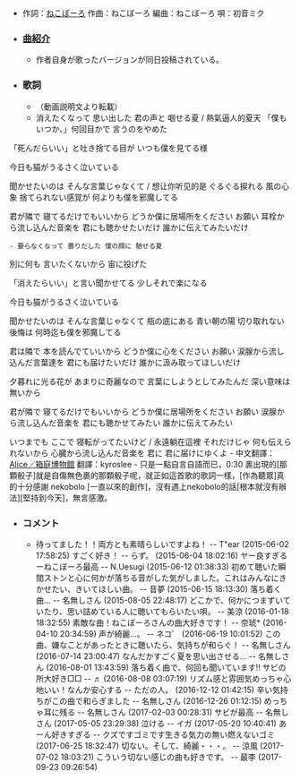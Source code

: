 - 作詞：[ねこぼーろ](https://w.atwiki.jp/hmiku/pages/13382.html)
作曲：ねこぼーろ
編曲：ねこぼーろ
唄：初音ミク
- ### [曲紹介](https://w.atwiki.jp/hmiku/pages/32149.html)
    - 作者自身が歌ったバージョンが同日投稿されている。
- ### 歌詞
    - （動画説明文より転載）
    - 消えたくなって 思い出した 君の声と 咽せる夏 / 熱氣逼人的夏天
「僕もいつか、」何回目かで 言うのをやめた

「死んだらいい」と吐き捨てる目が
いつも僕を見てる様

今日も猫がうるさく泣いている

聞かせたいのは そんな言葉じゃなくて / 想让你听见的是
ぐるぐる捩れる 風の心象
捨てられない感覚が
何よりも僕を邪魔してる

君が隣で 寝てるだけでもいいから
どうか僕に居場所をください お願い
耳栓から流し込んだ音楽を
君にも聴かせたいだけ 誰かに伝えてみたいだけ


    - 要らなくなって 曇りだした 僕の顔に 馳せる夏
別に何も 言いたくないから 宙に投げた

「消えたらいい」と言い聞かせてる
少しそれで楽になる

今日も猫がうるさく泣いている

聞かせたいのは そんな言葉じゃなくて
瓶の底にある 青い朝の陽
切り取れない後悔は
何時迄も僕を邪魔してる

君は隣で 本を読んでていいから
どうか僕に心をください お願い
涙腺から流し込んだ言葉達を
君にも届けたいだけ 誰かに汲み取ってほしいだけ

夕暮れに光る花が
あまりに奇麗なので
言葉にしようとしてみたんだ
深い意味は無いから

君が隣で 寝てるだけでもいいから
どうか僕に居場所をください お願い
涙腺から流し込んだ音楽を
君にも聴かせてみたい 誰かに伝えてみたい

いつまでも ここで 寝転がってたいけど / 永遠躺在這裡
それだけじゃ 何も伝えられないから
心臓から流し込んだ音楽を
君に 君に届けにゆくよ
    - 中文翻譯：[Alice／箱庭博物館](https://w.atwiki.jp/vocaloidchly/pages/7227.html)
翻譯：kyroslee
        - 只是一點自言自語而已，0:30 裹出現的[那顆骰子]就是自傷無色裹的那顆骰子呢，就正如這首歌的歌詞一樣，[作為聽眾]真的十分感謝 nekobolo [一直以來的創作]，沒有遇上nekobolo的話[根本就沒有辦法][堅持到今天]，無言感激。
- ### コメント
    - 待ってました！！両方とも素晴らしいですよね！ -- T"ear (2015-06-02 17:58:25)
すごく好き！ -- らず。 (2015-06-04 18:02:16)
ヤー良すぎるーねこぼーろ最高 -- N.Uesugi (2015-06-12 01:38:33)
初めて聴いた瞬間ストンと心に何かが落ちる音がした気がしました。これはみんなにきかせたい、きいてほしい曲。 -- 音夢 (2015-06-15 18:13:30)
落ち着く曲… -- 名無しさん (2015-08-05 22:48:17)
どこかで、何かにつまずいていたり、思い詰めている人に聴いてもらいたい唄。 -- 美涼 (2016-01-18 18:32:55)
素敵な曲！ねこぼーろさんの曲大好きです！ -- 奈琥* (2016-04-10 20:34:59)
声が綺麗…。 -- ネコ゜ (2016-06-19 10:01:52)
この曲、嫌なことがあったときに聴いたら、気持ちが和らぐ！ -- 名無しさん (2016-07-14 23:00:47)
なんだかすごく夏を思い出させる… -- 名無しさん (2016-08-01 13:43:59)
落ち着く曲で、何回も聞いています!! サビの所大好き□□ -- ♬ (2016-08-08 03:07:19)
リズム感と雰囲気めっちゃ心地いい！なんか安心する -- ただの人。 (2016-12-12 01:42:15)
辛い気持ちがこの曲で和らぎました -- 名無しさん (2016-12-26 01:12:15)
めっちゃ耳に残る -- 名無しさん (2017-02-03 00:28:31)
サビが最高 -- 名無しさん (2017-05-05 23:29:38)
泣ける -- イガ (2017-05-20 10:40:41)
あーん好きすぎる -- クズですゴミです生きる気力の無い燃えないゴミ (2017-06-25 18:32:47)
切ない。そして、綺麗・・・。 -- 涼風 (2017-07-02 18:03:21)
こういう切ない感じの曲も好きです。 -- 最李 (2017-09-23 09:26:54)
